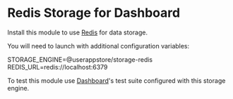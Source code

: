 # Redis Storage for Dashboard

Install this module to use [Redis](https://redis.io) for data storage.

You will need to launch with additional configuration variables:

  STORAGE_ENGINE=@userappstore/storage-redis
  REDIS_URL=redis://localhost:6379

To test this module use [Dashboard](https://github.com/userappstore/dashboard)'s test suite configured with this storage engine.
